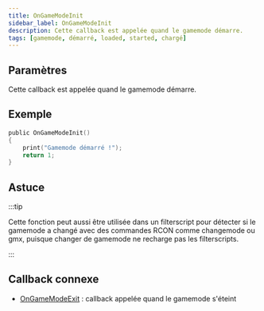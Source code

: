 ```yaml
---
title: OnGameModeInit
sidebar_label: OnGameModeInit
description: Cette callback est appelée quand le gamemode démarre.
tags: [gamemode, démarré, loaded, started, chargé]
---
```


## Paramètres

Cette callback est appelée quand le gamemode démarre.

## Exemple

```c
public OnGameModeInit()
{
    print("Gamemode démarré !");
    return 1;
}
```

## Astuce

:::tip

Cette fonction peut aussi être utilisée dans un filterscript pour détecter si le gamemode a changé avec des commandes RCON comme changemode ou gmx, puisque changer de gamemode ne recharge pas les filterscripts.

:::

## Callback connexe

- [OnGameModeExit](OnGameModeExit) : callback appelée quand le gamemode s'éteint
